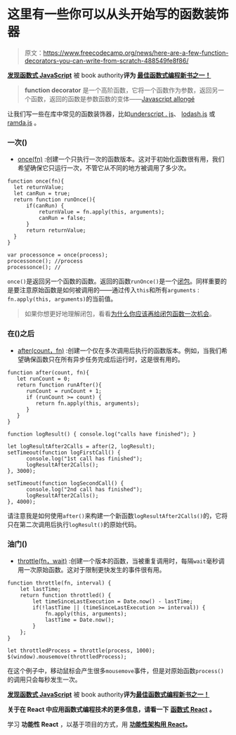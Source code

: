 # 这里有一些你可以从头开始写的函数装饰器

> 原文：<https://www.freecodecamp.org/news/here-are-a-few-function-decorators-you-can-write-from-scratch-488549fe8f86/>

[****发现函数式 JavaScript****](https://read.amazon.com/kp/embed?asin=B07PBQJYYG&preview=newtab&linkCode=kpe&ref_=cm_sw_r_kb_dp_cm5KCbE5BDJGE) 被 book authority****评为 [****最佳函数式编程新书之一！****](https://bookauthority.org/books/new-functional-programming-books?t=7p46zt&s=award&book=1095338781)****

> **function decorator** 是一个高阶函数，它将一个函数作为参数，返回另一个函数，返回的函数是参数函数的变体——[Javascript allongé](https://leanpub.com/javascript-allonge/read#decorators)

让我们写一些在库中常见的函数装饰器，比如[underscript . js](http://underscorejs.org/#functions)、 [lodash.js](https://lodash.com/docs/4.17.5) 或 [ramda.js](http://ramdajs.com/docs/) 。

### 一次()

*   [once(fn)](https://jsfiddle.net/cristi_salcescu/zpLeLp0v/) :创建一个只执行一次的函数版本。这对于初始化函数很有用，我们希望确保它只运行一次，不管它从不同的地方被调用了多少次。

```
function once(fn){
  let returnValue;
  let canRun = true;
  return function runOnce(){
      if(canRun) {
          returnValue = fn.apply(this, arguments);
          canRun = false;
      }
      return returnValue;
  }
}

var processonce = once(process);
processonce(); //process
processonce(); //
```

`once()`是返回另一个函数的函数。返回的函数`runOnce()`是一个[闭包](https://medium.freecodecamp.org/why-you-should-give-the-closure-function-another-chance-31253e44cfa0)。同样重要的是要注意原始函数是如何被调用的——通过传入`this`和所有`arguments` : `fn.apply(this, arguments)`的当前值。

> 如果你想更好地理解闭包，看看[为什么你应该再给闭包函数一次机会](https://medium.freecodecamp.org/why-you-should-give-the-closure-function-another-chance-31253e44cfa0)。

### 在()之后

*   [after(count，fn)](https://jsfiddle.net/cristi_salcescu/4evuoxe6/) :创建一个仅在多次调用后执行的函数版本。例如，当我们希望确保函数只在所有异步任务完成后运行时，这是很有用的。

```
function after(count, fn){
   let runCount = 0;
   return function runAfter(){
      runCount = runCount + 1;
      if (runCount >= count) {
         return fn.apply(this, arguments);        
      }
   }
}

function logResult() { console.log("calls have finished"); }

let logResultAfter2Calls = after(2, logResult);
setTimeout(function logFirstCall() { 
      console.log("1st call has finished"); 
      logResultAfter2Calls(); 
}, 3000);

setTimeout(function logSecondCall() { 
      console.log("2nd call has finished"); 
      logResultAfter2Calls(); 
}, 4000);
```

请注意我是如何使用`after()`来构建一个新函数`logResultAfter2Calls()`的，它将只在第二次调用后执行`logResult()`的原始代码。

### 油门()

*   [throttle(fn，wait)](https://jsfiddle.net/cristi_salcescu/5tdv0eq6/) :创建一个版本的函数，当被重复调用时，每隔`wait`毫秒调用一次原始函数。这对于限制更快发生的事件很有用。

```
function throttle(fn, interval) {
    let lastTime;
    return function throttled() {
        let timeSinceLastExecution = Date.now() - lastTime;
        if(!lastTime || (timeSinceLastExecution >= interval)) {
            fn.apply(this, arguments);
            lastTime = Date.now();
        }
    };
}

let throttledProcess = throttle(process, 1000);
$(window).mousemove(throttledProcess);
```

在这个例子中，移动鼠标会产生很多`mousemove`事件，但是对原始函数`process()`的调用只会每秒发生一次。

[****发现函数式 JavaScript****](https://read.amazon.com/kp/embed?asin=B07PBQJYYG&preview=newtab&linkCode=kpe&ref_=cm_sw_r_kb_dp_cm5KCbE5BDJGE&source=post_page---------------------------) 被 book authority****评为[****最佳函数式编程新书之一！****](https://bookauthority.org/books/new-functional-programming-books?t=7p46zt&s=award&book=1095338781&source=post_page---------------------------)****

****关于在 React 中应用函数式编程技术的更多信息，请看一下**** [****函数式 React****](https://read.amazon.com/kp/embed?asin=B07S1NLFTS&preview=newtab&linkCode=kpe&ref_=cm_sw_r_kb_dp_Pko5CbA30383Y) ****。****

学习 ****功能性 React**** ，以基于项目的方式，用 [****功能性架构用 React****](https://read.amazon.com/kp/embed?asin=B0846NRJYR&preview=newtab&linkCode=kpe&ref_=cm_sw_r_kb_dp_o.hlEbDD02JB2)****。****